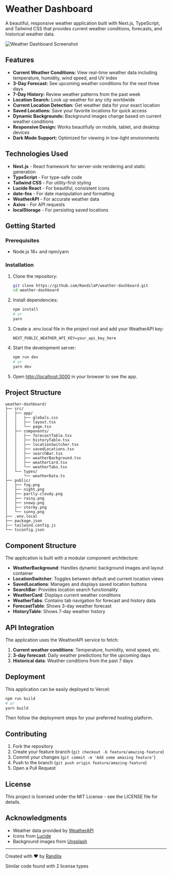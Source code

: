 # Weather Dashboard

A beautiful, responsive weather application built with Next.js, TypeScript, and Tailwind CSS that provides current weather conditions, forecasts, and historical weather data.

![Weather Dashboard Screenshot](https://example.com/weather-app-screenshot.png)

## Features

- **Current Weather Conditions:** View real-time weather data including temperature, humidity, wind speed, and UV index
- **3-Day Forecast:** See upcoming weather conditions for the next three days
- **7-Day History:** Review weather patterns from the past week
- **Location Search:** Look up weather for any city worldwide
- **Current Location Detection:** Get weather data for your exact location
- **Saved Locations:** Save your favorite locations for quick access
- **Dynamic Backgrounds:** Background images change based on current weather conditions
- **Responsive Design:** Works beautifully on mobile, tablet, and desktop devices
- **Dark Mode Support:** Optimized for viewing in low-light environments

## Technologies Used

- **Next.js** - React framework for server-side rendering and static generation
- **TypeScript** - For type-safe code
- **Tailwind CSS** - For utility-first styling
- **Lucide React** - For beautiful, consistent icons
- **date-fns** - For date manipulation and formatting
- **WeatherAPI** - For accurate weather data
- **Axios** - For API requests
- **localStorage** - For persisting saved locations

## Getting Started

### Prerequisites

- Node.js 18+ and npm/yarn

### Installation

1. Clone the repository:
   ```bash
   git clone https://github.com/RandilaP/weather-dashboard.git
   cd weather-dashboard
   ```

2. Install dependencies:
   ```bash
   npm install
   # or
   yarn
   ```

3. Create a .env.local file in the project root and add your WeatherAPI key:
   ```
   NEXT_PUBLIC_WEATHER_API_KEY=your_api_key_here
   ```

4. Start the development server:
   ```bash
   npm run dev
   # or
   yarn dev
   ```

5. Open [http://localhost:3000](http://localhost:3000) in your browser to see the app.

## Project Structure

```
weather-dashboard/
├── src/
│   ├── app/
│   │   ├── globals.css
│   │   ├── layout.tsx
│   │   └── page.tsx
│   ├── components/
│   │   ├── forecastTable.tsx
│   │   ├── historyTable.tsx
│   │   ├── locationSwitcher.tsx
│   │   ├── savedLocations.tsx
│   │   ├── searchBar.tsx
│   │   ├── weatherBackground.tsx
│   │   ├── weatherCard.tsx
│   │   └── weatherTabs.tsx
│   └── types/
│       └── weatherData.ts
├── public/
│   ├── fog.png
│   ├── night.png
│   ├── partly-cloudy.png
│   ├── rainy.png
│   ├── snowy.png
│   ├── stormy.png
│   └── sunny.png
├── .env.local
├── package.json
├── tailwind.config.js
└── tsconfig.json
```

## Component Structure

The application is built with a modular component architecture:

- **WeatherBackground**: Handles dynamic background images and layout container
- **LocationSwitcher**: Toggles between default and current location views
- **SavedLocations**: Manages and displays saved location buttons
- **SearchBar**: Provides location search functionality
- **WeatherCard**: Displays current weather conditions
- **WeatherTabs**: Contains tab navigation for forecast and history data
- **ForecastTable**: Shows 3-day weather forecast
- **HistoryTable**: Shows 7-day weather history

## API Integration

The application uses the WeatherAPI service to fetch:

1. **Current weather conditions**: Temperature, humidity, wind speed, etc.
2. **3-day forecast**: Daily weather predictions for the upcoming days
3. **Historical data**: Weather conditions from the past 7 days

## Deployment

This application can be easily deployed to Vercel:

```bash
npm run build
# or
yarn build
```

Then follow the deployment steps for your preferred hosting platform.

## Contributing

1. Fork the repository
2. Create your feature branch (`git checkout -b feature/amazing-feature`)
3. Commit your changes (`git commit -m 'Add some amazing feature'`)
4. Push to the branch (`git push origin feature/amazing-feature`)
5. Open a Pull Request

## License

This project is licensed under the MIT License - see the LICENSE file for details.

## Acknowledgments

- Weather data provided by [WeatherAPI](https://www.weatherapi.com/)
- Icons from [Lucide](https://lucide.dev/)
- Background images from [Unsplash](https://unsplash.com/)

---

Created with ❤️ by [Randila](https://github.com/RandilaP)

Similar code found with 2 license types